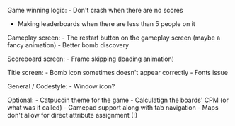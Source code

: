 Game winning logic:
	- Don't crash when there are no scores
  - Making leaderboards when there are less than 5 people on it

Gameplay screen:
	- The restart button on the gameplay screen (maybe a fancy animation)
	- Better bomb discovery

Scoreboard screen:
	- Frame skipping (loading animation)

Title screen:
	- Bomb icon sometimes doesn't appear correctly
	- Fonts issue

General / Codestyle:
	- Window icon?

Optional:
	- Catpuccin theme for the game
	- Calculatign the boards' CPM (or what was it called)
	- Gamepad support along with tab navigation
	- Maps don't allow for direct attribute assignment (!)

